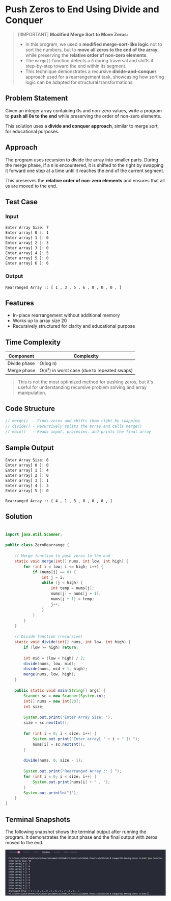 # Push Zeros to End Using Divide and Conquer

> \[!IMPORTANT]
> **Modified Merge Sort to Move Zeros:**
>
> * In this program, we used a **modified merge-sort-like logic** not to sort the numbers, but to **move all zeros to the end of the array**, while preserving the **relative order of non-zero elements**.
> * The `merge()` function detects a `0` during traversal and shifts it step-by-step toward the end within its segment.
> * This technique demonstrates a recursive **divide-and-conquer** approach used for a rearrangement task, showcasing how sorting logic can be adapted for structural transformations.

## Problem Statement

Given an integer array containing 0s and non-zero values, write a program to **push all 0s to the end** while preserving the order of non-zero elements.

This solution uses a **divide and conquer approach**, similar to merge sort, for educational purposes.

## Approach

The program uses recursion to divide the array into smaller parts. During the merge phase, if a `0` is encountered, it is shifted to the right by swapping it forward one step at a time until it reaches the end of the current segment.

This preserves the **relative order of non-zero elements** and ensures that all `0`s are moved to the end.

## Test Case

### Input

```
Enter Array Size: 7
Enter array[ 0 ]: 1
Enter array[ 1 ]: 0
Enter array[ 2 ]: 3
Enter array[ 3 ]: 0
Enter array[ 4 ]: 5
Enter array[ 5 ]: 0
Enter array[ 6 ]: 6
```

### Output

```
Rearranged Array :: [ 1 , 3 , 5 , 6 , 0 , 0 , 0 , ]
```

## Features

* In-place rearrangement without additional memory
* Works up to array size 20
* Recursively structured for clarity and educational purpose

## Time Complexity

| Component    | Complexity                                  |
| ------------ | ------------------------------------------- |
| Divide phase | O(log n)                                    |
| Merge phase  | O(n²) in worst case (due to repeated swaps) |

> This is not the most optimized method for pushing zeros, but it's useful for understanding recursive problem solving and array manipulation.

## Code Structure

```java
// merge()  - Finds zeros and shifts them right by swapping
// divide() - Recursively splits the array and calls merge()
// main()   - Reads input, processes, and prints the final array
```

## Sample Output

```
Enter Array Size: 6
Enter array[ 0 ]: 0
Enter array[ 1 ]: 4
Enter array[ 2 ]: 0
Enter array[ 3 ]: 1
Enter array[ 4 ]: 3
Enter array[ 5 ]: 0

Rearranged Array :: [ 4 , 1 , 3 , 0 , 0 , 0 , ]
```

## Solution

```java

import java.util.Scanner;

public class ZeroRearrange {

    // Merge function to push zeros to the end
    static void merge(int[] nums, int low, int high) {
        for (int i = low; i <= high; i++) {
            if (nums[i] == 0) {
                int j = i;
                while (j < high) {
                    int temp = nums[j];
                    nums[j] = nums[j + 1];
                    nums[j + 1] = temp;
                    j++;
                }
            }
        }
    }

    // Divide function (recursive)
    static void divide(int[] nums, int low, int high) {
        if (low >= high) return;

        int mid = (low + high) / 2;
        divide(nums, low, mid);
        divide(nums, mid + 1, high);
        merge(nums, low, high);
    }

    public static void main(String[] args) {
        Scanner sc = new Scanner(System.in);
        int[] nums = new int[20];
        int size;

        System.out.print("Enter Array Size: ");
        size = sc.nextInt();

        for (int i = 0; i < size; i++) {
            System.out.print("Enter array[ " + i + " ]: ");
            nums[i] = sc.nextInt();
        }

        divide(nums, 0, size - 1);

        System.out.print("Rearranged Array :: [ ");
        for (int i = 0; i < size; i++) {
            System.out.print(nums[i] + " , ");
        }
        System.out.println("]");
    }
}

```

## Terminal Snapshots

The following snapshot shows the terminal output after running the program. It demonstrates the input phase and the final output with zeros moved to the end.

![Desktop 1](../../../.git-config/output-snapshots/ADSAL-02-01.png)
